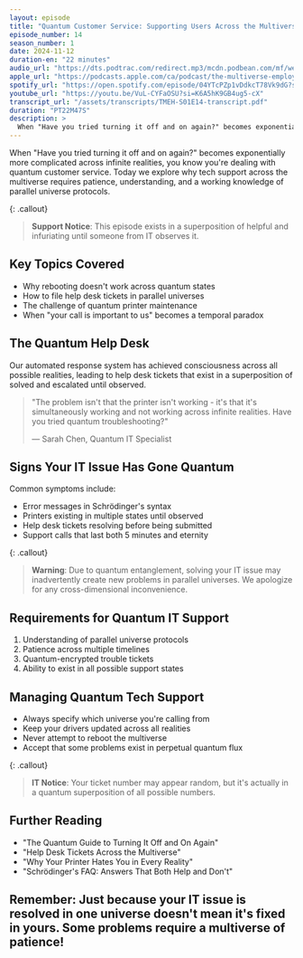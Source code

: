 ```yaml
---
layout: episode
title: "Quantum Customer Service: Supporting Users Across the Multiverse"
episode_number: 14
season_number: 1
date: 2024-11-12
duration-en: "22 minutes"
audio_url: "https://dts.podtrac.com/redirect.mp3/mcdn.podbean.com/mf/web/gdztfn4kb3exysuy/Episode_14_-_Quantum_Customer_Service-_Supporting_Users_Across_the_Multiverse_-_2024-11-11_1008_AM7tnxu.mp3"
apple_url: "https://podcasts.apple.com/ca/podcast/the-multiverse-employee-handbook/id1764134739?i=1000676610404"
spotify_url: "https://open.spotify.com/episode/04YTcPZp1vDdkcT78Vk9dG?si=ad_iZMRiT-OlVgmHFUbbtg"
youtube_url: "https://youtu.be/VuL-CYFaOSU?si=K6A5hK9GB4ug5-cX"
transcript_url: "/assets/transcripts/TMEH-S01E14-transcript.pdf"
duration: "PT22M47S"
description: >
  When "Have you tried turning it off and on again?" becomes exponentially more complicated across infinite realities, you know you're dealing with quantum customer service. Today we explore why tech support across the multiverse requires patience, understanding, and a working knowledge of parallel universe protocols.
---
```


When "Have you tried turning it off and on again?" becomes exponentially more complicated across infinite realities, you know you're dealing with quantum customer service. Today we explore why tech support across the multiverse requires patience, understanding, and a working knowledge of parallel universe protocols.

{: .callout}
> **Support Notice**: This episode exists in a superposition of helpful and
> infuriating until someone from IT observes it.

## Key Topics Covered
* Why rebooting doesn't work across quantum states
* How to file help desk tickets in parallel universes
* The challenge of quantum printer maintenance
* When "your call is important to us" becomes a temporal paradox

## The Quantum Help Desk
Our automated response system has achieved consciousness across all possible realities, leading to help desk tickets that exist in a superposition of solved and escalated until observed.

> "The problem isn't that the printer isn't working - it's that it's simultaneously
> working and not working across infinite realities. Have you tried quantum
> troubleshooting?"
>
> — Sarah Chen, Quantum IT Specialist

## Signs Your IT Issue Has Gone Quantum
Common symptoms include:
* Error messages in Schrödinger's syntax
* Printers existing in multiple states until observed
* Help desk tickets resolving before being submitted
* Support calls that last both 5 minutes and eternity

{: .callout}
> **Warning**: Due to quantum entanglement, solving your IT issue may
> inadvertently create new problems in parallel universes. We apologize for any
> cross-dimensional inconvenience.

## Requirements for Quantum IT Support
1. Understanding of parallel universe protocols
2. Patience across multiple timelines
3. Quantum-encrypted trouble tickets
4. Ability to exist in all possible support states

## Managing Quantum Tech Support
* Always specify which universe you're calling from
* Keep your drivers updated across all realities
* Never attempt to reboot the multiverse
* Accept that some problems exist in perpetual quantum flux

{: .callout}
> **IT Notice**: Your ticket number may appear random, but it's actually in a
> quantum superposition of all possible numbers.

## Further Reading
* "The Quantum Guide to Turning It Off and On Again"
* "Help Desk Tickets Across the Multiverse"
* "Why Your Printer Hates You in Every Reality"
* "Schrödinger's FAQ: Answers That Both Help and Don't"

Remember: Just because your IT issue is resolved in one universe doesn't mean
it's fixed in yours. Some problems require a multiverse of patience!
---
